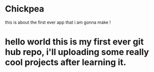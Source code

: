 # Chickpea
this is about the first ever app that i am gonna make !
<br>
# hello world this is my first ever git hub repo, i'll uploading some really cool projects after learning it.
